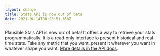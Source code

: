 ```yaml
---
layout: change
title: Stats API is now out of beta
date: 2021-04-14T08:25:51.668Z
---
```

Plausible Stats API is now out of beta! It offers a way to retrieve your stats programmatically. It is a read-only interface to present historical and real-time stats. Take any metric that you want, present it wherever you want in whatever shape you want. [More details in the API docs](https://plausible.io/docs/stats-api).